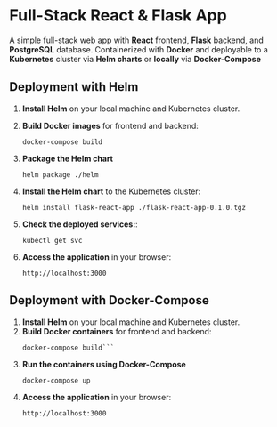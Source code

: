 # Full-Stack React & Flask App

A simple full-stack web app with **React** frontend, **Flask** backend, and **PostgreSQL** database. Containerized with **Docker** and deployable to a **Kubernetes** cluster via **Helm charts** or **locally** via **Docker-Compose**

## Deployment with Helm

1. **Install Helm** on your local machine and Kubernetes cluster.
2. **Build Docker images** for frontend and backend:

   ```console
   docker-compose build
   ```

3. **Package the Helm chart**
   ```console
   helm package ./helm
   ```
4. **Install the Helm chart** to the Kubernetes cluster:
   ```console
   helm install flask-react-app ./flask-react-app-0.1.0.tgz
   ```
5. **Check the deployed services:**:
   ```console
   kubectl get svc
   ```
6. **Access the application** in your browser:
   ```console
   http://localhost:3000
   ```

## Deployment with Docker-Compose

1. **Install Helm** on your local machine and Kubernetes cluster.
2. **Build Docker containers** for frontend and backend:
   ````console
   docker-compose build```
   ````
3. **Run the containers using Docker-Compose**
   ```console
   docker-compose up
   ```
4. **Access the application** in your browser:
   ```console
   http://localhost:3000
   ```
